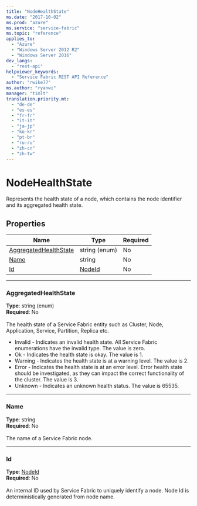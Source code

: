 ```yaml
---
title: "NodeHealthState"
ms.date: "2017-10-02"
ms.prod: "azure"
ms.service: "service-fabric"
ms.topic: "reference"
applies_to: 
  - "Azure"
  - "Windows Server 2012 R2"
  - "Windows Server 2016"
dev_langs: 
  - "rest-api"
helpviewer_keywords: 
  - "Service Fabric REST API Reference"
author: "rwike77"
ms.author: "ryanwi"
manager: "timlt"
translation.priority.mt: 
  - "de-de"
  - "es-es"
  - "fr-fr"
  - "it-it"
  - "ja-jp"
  - "ko-kr"
  - "pt-br"
  - "ru-ru"
  - "zh-cn"
  - "zh-tw"
---
```

# NodeHealthState

Represents the health state of a node, which contains the node identifier and its aggregated health state.

## Properties
| Name | Type | Required |
| --- | --- | --- |
| [AggregatedHealthState](#aggregatedhealthstate) | string (enum) | No |
| [Name](#name) | string | No |
| [Id](#id) | [NodeId](sfclient-v60-model-nodeid.md) | No |

____
### AggregatedHealthState
__Type__: string (enum) <br/>
__Required__: No<br/>
<br/>
The health state of a Service Fabric entity such as Cluster, Node, Application, Service, Partition, Replica etc.

  - Invalid - Indicates an invalid health state. All Service Fabric enumerations have the invalid type. The value is zero.
  - Ok - Indicates the health state is okay. The value is 1.
  - Warning - Indicates the health state is at a warning level. The value is 2.
  - Error - Indicates the health state is at an error level. Error health state should be investigated, as they can impact the correct functionality of the cluster. The value is 3.
  - Unknown - Indicates an unknown health status. The value is 65535.


____
### Name
__Type__: string <br/>
__Required__: No<br/>
<br/>
The name of a Service Fabric node.

____
### Id
__Type__: [NodeId](sfclient-v60-model-nodeid.md) <br/>
__Required__: No<br/>
<br/>
An internal ID used by Service Fabric to uniquely identify a node. Node Id is deterministically generated from node name.
